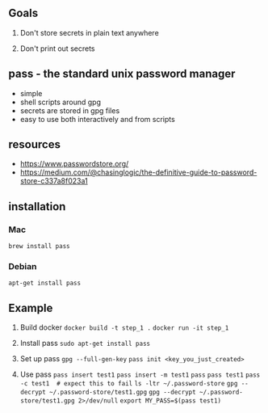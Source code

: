 ## Goals

1. Don't store secrets in plain text anywhere

2. Don't print out secrets

## pass - the standard unix password manager
* simple
* shell scripts around gpg
* secrets are stored in gpg files
* easy to use both interactively and from scripts

## resources
* https://www.passwordstore.org/
* https://medium.com/@chasinglogic/the-definitive-guide-to-password-store-c337a8f023a1

## installation

### Mac

`brew install pass`

### Debian

`apt-get install pass`

## Example

1. Build docker
`docker build -t step_1 .`
`docker run -it step_1`

2. Install pass
`sudo apt-get install pass`

3. Set up pass
`gpg --full-gen-key`
`pass init <key_you_just_created>`

4. Use pass
`pass insert test1`
`pass insert -m test1`
`pass`
`pass test1`
`pass -c test1  # expect this to fail`
`ls -ltr ~/.password-store`
`gpg --decrypt ~/.password-store/test1.gpg`
`gpg --decrypt ~/.password-store/test1.gpg 2>/dev/null`
`export MY_PASS=$(pass test1)`



